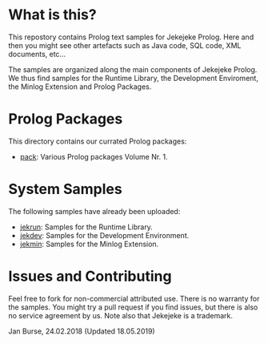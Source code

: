 # What is this?

This repostory contains Prolog text samples for Jekejeke
Prolog. Here and then you might see other artefacts
such as Java code, SQL code, XML documents, etc...

The samples are organized along the main components of Jekejeke
Prolog. We thus find samples for the Runtime Library, the Development
Enviroment, the Minlog Extension and Prolog Packages.

# Prolog Packages

This directory contains our currated Prolog packages:
- [pack](https://github.com/jburse/jekejeke-samples/tree/master/pack/):
  Various Prolog packages Volume Nr. 1.

# System Samples

The following samples have already been uploaded:
- [jekrun](https://github.com/jburse/jekejeke-samples/tree/master/jekrun/):
  Samples for the Runtime Library.
- [jekdev](https://github.com/jburse/jekejeke-samples/tree/master/jekdev/):
  Samples for the Development Environment.
- [jekmin](https://github.com/jburse/jekejeke-samples/tree/master/jekmin/):
  Samples for the Minlog Extension.

# Issues and Contributing

Feel free to fork for non-commercial attributed use. There
 is no warranty for the samples. You might try a pull
request if you find issues, but there is also no service
agreement by us. Note also that Jekejeke is a trademark.

Jan Burse, 24.02.2018 (Updated 18.05.2019)

